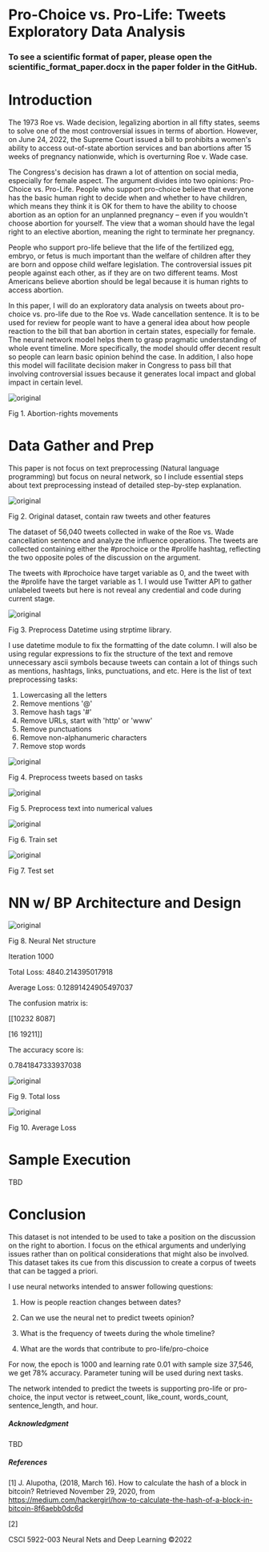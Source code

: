 # Pro-Choice vs. Pro-Life: Tweets Exploratory Data Analysis

### To see a scientific format of paper, please open the scientific_format_paper.docx in the paper folder in the GitHub. 

# Introduction

The 1973 Roe vs. Wade decision, legalizing abortion in all fifty states, seems to solve one of the most controversial issues in terms of abortion. However, on June 24, 2022, the Supreme Court issued a bill to prohibits a women's ability to access out-of-state abortion services and ban abortions after 15 weeks of pregnancy nationwide, which is overturning Roe v. Wade case.

The Congress's decision has drawn a lot of attention on social media, especially for female aspect. The argument divides into two opinions: Pro-Choice vs. Pro-Life. People who support pro-choice believe that everyone has the basic human right to decide when and whether to have children, which means they think it is OK for them to have the ability to choose abortion as an option for an unplanned pregnancy – even if you wouldn't choose abortion for yourself. The view that a woman should have the legal right to an elective abortion, meaning the right to terminate her pregnancy.

People who support pro-life believe that the life of the fertilized egg, embryo, or fetus is much important than the welfare of children after they are born and oppose child welfare legislation. The controversial issues pit people against each other, as if they are on two different teams. Most Americans believe abortion should be legal because it is human rights to access abortion.

In this paper, I will do an exploratory data analysis on tweets about pro-choice vs. pro-life due to the Roe vs. Wade cancellation sentence. It is to be used for review for people want to have a general idea about how people reaction to the bill that ban abortion in certain states, especially for female. The neural network model helps them to grasp pragmatic understanding of whole event timeline. More specifically, the model should offer decent result so people can learn basic opinion behind the case. In addition, I also hope this model will facilitate decision maker in Congress to pass bill that involving controversial issues because it generates local impact and global impact in certain level.

![original](./image/fig_1.jpg)

Fig 1. Abortion-rights movements

# Data Gather and Prep

This paper is not focus on text preprocessing (Natural language programming) but focus on neural network, so I include essential steps about text preprocessing instead of detailed step-by-step explanation.

![original](./image/fig_2.png)

Fig 2. Original dataset, contain raw tweets and other features

The dataset of 56,040 tweets collected in wake of the Roe vs. Wade cancellation sentence and analyze the influence operations. The tweets are collected containing either the #prochoice or the #prolife hashtag, reflecting the two opposite poles of the discussion on the argument.

The tweets with #prochoice have target variable as 0, and the tweet with the #prolife have the target variable as 1. I would use Twitter API to gather unlabeled tweets but here is not reveal any credential and code during current stage.

![original](./image/fig_3.png)

Fig 3. Preprocess Datetime using strptime library.

I use datetime module to fix the formatting of the date column. I will also be using regular expressions to fix the structure of the text and remove unnecessary ascii symbols because tweets can contain a lot of things such as mentions, hashtags, links, punctuations, and etc. Here is the list of text preprocessing tasks:

1. Lowercasing all the letters
2. Remove mentions '@'
3. Remove hash tags '#'
4. Remove URLs, start with 'http' or 'www'
5. Remove punctuations
6. Remove non-alphanumeric characters
7. Remove stop words

![original](./image/fig_4.png)

Fig 4. Preprocess tweets based on tasks

![original](./image/fig_5.png)

Fig 5. Preprocess text into numerical values

![original](./image/fig_6.png)

Fig 6. Train set

![original](./image/fig_7.png)

Fig 7. Test set

# NN w/ BP Architecture and Design

![original](./image/fig_8.png)

Fig 8. Neural Net structure

Iteration 1000

Total Loss: 4840.214395017918

Average Loss: 0.12891424905497037

The confusion matrix is:

[[10232 8087]

[16 19211]]

The accuracy score is:

0.7841847333937038

![original](./image/fig_9.png)

Fig 9. Total loss

![original](./image/fig_10.png)

Fig 10. Average Loss

# Sample Execution

TBD 

# Conclusion

This dataset is not intended to be used to take a position on the discussion on the right to abortion. I focus on the ethical arguments and underlying issues rather than on political considerations that might also be involved. This dataset takes its cue from this discussion to create a corpus of tweets that can be tagged a priori.

I use neural networks intended to answer following questions:

1. How is people reaction changes between dates?

2. Can we use the neural net to predict tweets opinion?

3. What is the frequency of tweets during the whole timeline?

4. What are the words that contribute to pro-life/pro-choice

For now, the epoch is 1000 and learning rate 0.01 with sample size 37,546, we get 78% accuracy. Parameter tuning will be used during next tasks.

The network intended to predict the tweets is supporting pro-life or pro-choice, the input vector is retweet\_count, like\_count, words\_count, sentence\_length, and hour.

##### Acknowledgment

TBD

##### References

[1] J. Alupotha, (2018, March 16). How to calculate the hash of a block in bitcoin? Retrieved November 29, 2020, from https://medium.com/hackergirl/how-to-calculate-the-hash-of-a-block-in-bitcoin-8f6aebb0dc6d

[2]

CSCI 5922-003 Neural Nets and Deep Learning ©2022